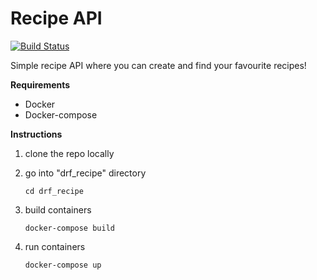 # Recipe API
[![Build Status](https://travis-ci.org/abu271/drf_recipe.svg?branch=master)](https://travis-ci.org/abu271/drf_recipe)

Simple recipe API where you can create and find your favourite recipes!

**Requirements**

* Docker
* Docker-compose

**Instructions**
1. clone the repo locally
2. go into "drf_recipe" directory

    `cd drf_recipe`
3. build containers

    `docker-compose build`
4. run containers

    `docker-compose up`
